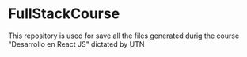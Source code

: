 # FullStackCourse
This repository is used for save all the files generated durig the course "Desarrollo en React JS" dictated by UTN
